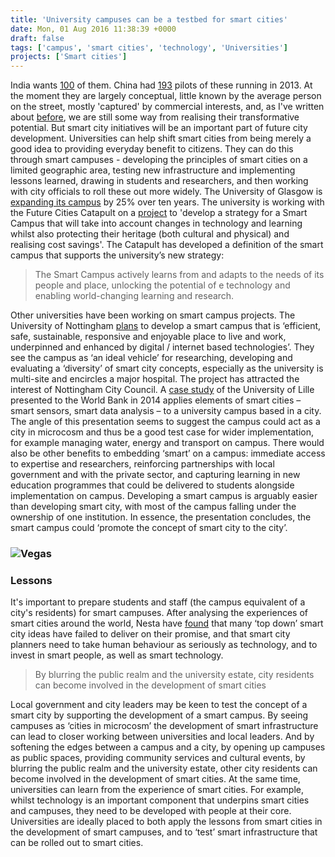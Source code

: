 ```yaml
---
title: 'University campuses can be a testbed for smart cities'
date: Mon, 01 Aug 2016 11:38:39 +0000
draft: false
tags: ['campus', 'smart cities', 'technology', 'Universities']
projects: ['Smart cities']
---
```


India wants [100](https://en.wikipedia.org/wiki/Smart_Cities_Mission) of them. China had [193](http://web.mit.edu/cron/project/CUPUM2015/proceedings/Content/pss/291_li_h.pdf) pilots of these running in 2013. At the moment they are largely conceptual, little known by the average person on the street, mostly 'captured' by commercial interests, and, as I've written about [before](https://jcransom.com/2016/04/01/how-universities-can-help-smart-cities-become-transformative-and-why-leapfrogging-is-difficult/), we are still some way from realising their transformative potential. But smart city initiatives will be an important part of future city development. Universities can help shift smart cities from being merely a good idea to providing everyday benefit to citizens. They can do this through smart campuses - developing the principles of smart cities on a limited geographic area, testing new infrastructure and implementing lessons learned, drawing in students and researchers, and then working with city officials to roll these out more widely. The University of Glasgow is [expanding its campus](http://www.gla.ac.uk/about/campus/overview/smartcampus/) by 25% over ten years. The university is working with the Future Cities Catapult on a [project](http://futurecities.catapult.org.uk/project/smart-campus-university-of-glasgow/) to 'develop a strategy for a Smart Campus that will take into account changes in technology and learning whilst also protecting their heritage (both cultural and physical) and realising cost savings'. The Catapult has developed a definition of the smart campus that supports the university’s new strategy:

> The Smart Campus actively learns from and adapts to the needs of its people and place, unlocking the potential of e technology and enabling world-changing learning and research.

Other universities have been working on smart campus projects. The University of Nottingham [plans](http://www.nottingham.ac.uk/impetus/documents/smart-campus-uon.pdf) to develop a smart campus that is ‘efficient, safe, sustainable, responsive and enjoyable place to live and work, underpinned and enhanced by digital / internet based technologies’. They see the campus as ‘an ideal vehicle’ for researching, developing and evaluating a ‘diversity’ of smart city concepts, especially as the university is multi-site and encircles a major hospital. The project has attracted the interest of Nottingham City Council. A [case study](http://www.slideshare.net/ishahrour/smart-campus-an-effective-concept-for-the-smart-city-wb-may-2014) of the University of Lille presented to the World Bank in 2014 applies elements of smart cities – smart sensors, smart data analysis – to a university campus based in a city. The angle of this presentation seems to suggest the campus could act as a city in microcosm and thus be a good test case for wider implementation, for example managing water, energy and transport on campus. There would also be other benefits to embedding ‘smart’ on a campus: immediate access to expertise and researchers, reinforcing partnerships with local government and with the private sector, and capturing learning in new education programmes that could be delivered to students alongside implementation on campus. Developing a smart campus is arguably easier than developing smart city, with most of the campus falling under the ownership of one institution. In essence, the presentation concludes, the smart campus could ‘promote the concept of smart city to the city’.

### ![Vegas](https://ransomjc.files.wordpress.com/2016/08/vegas.jpeg)

### Lessons

It's important to prepare students and staff (the campus equivalent of a city's residents) for smart campuses. After analysing the experiences of smart cities around the world, Nesta have [found](http://www.nesta.org.uk/publications/rethinking-smart-cities-ground) that many ‘top down’ smart city ideas have failed to deliver on their promise, and that smart city planners need to take human behaviour as seriously as technology, and to invest in smart people, as well as smart technology.

> By blurring the public realm and the university estate, city residents can become involved in the development of smart cities

Local government and city leaders may be keen to test the concept of a smart city by supporting the development of a smart campus. By seeing campuses as ‘cities in microcosm’ the development of smart infrastructure can lead to closer working between universities and local leaders. And by softening the edges between a campus and a city, by opening up campuses as public spaces, providing community services and cultural events, by blurring the public realm and the university estate, other city residents can become involved in the development of smart cities. At the same time, universities can learn from the experience of smart cities. For example, whilst technology is an important component that underpins smart cities and campuses, they need to be developed with people at their core. Universities are ideally placed to both apply the lessons from smart cities in the development of smart campuses, and to ‘test’ smart infrastructure that can be rolled out to smart cities.